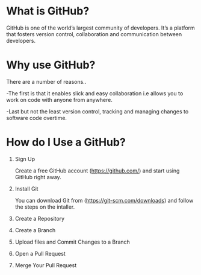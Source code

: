 # What is GitHub?
GitHub is one of the world’s largest community of developers. It’s a platform that fosters version control, collaboration and communication between developers.

# Why use GitHub?
There are a number of reasons..

  -The first is that it enables slick and easy collaboration i.e allows you to work on code with anyone from anywhere.

  -Last but not the least version control, tracking and managing changes to software code overtime.

# How do I Use a GitHub?
1. Sign Up

    Create a free GitHub account (https://github.com/) and start using GitHub right away.
2. Install Git

    You can download Git from (https://git-scm.com/downloads) and follow the steps on the intaller.
3. Create a Repository
4. Create a Branch
5. Upload files and Commit Changes to a Branch
6. Open a Pull Request
7. Merge Your Pull Request
